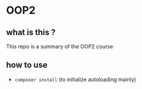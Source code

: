 # OOP2

## what is this ?

This repo is a summary of the OOP2 course

## how to use

- `composer install` (to initialize autoloading mainly)
